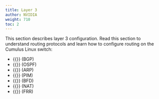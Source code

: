 ```yaml
---
title: Layer 3
author: NVIDIA
weight: 710
toc: 2
---
```

This section describes layer 3 configuration. Read this section to understand routing protocols and learn how to configure routing on the Cumulus Linux switch:
- {{<link url="Border-Gateway-Protocol-BGP" text="Border Gateway Protocol">}} (BGP)
- {{<link title="Open Shortest Path First - OSPF" text="Open Shortest Path First">}} (OSPF)
- {{<link url="Address-Resolution-Protocol-ARP" text="Address Resolution Protocol">}} (ARP)
- {{<link url="Protocol-Independent-Multicast-PIM" text="Protocol Independent Multicast">}} (PIM)
- {{<link url="Bidirectional-Forwarding-Detection-BFD" text="Bidirectional Forwarding Detection">}} (BFD)
- {{<link url="Network-Address-Translation-NAT" text="Network Address Translation">}} (NAT)
- {{<link url="FRRouting" text="FRRouting">}} (FRR)
